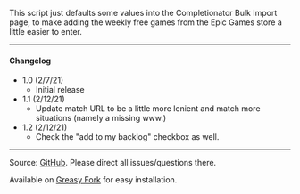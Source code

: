 This script just defaults some values into the Completionator Bulk Import page, to make adding the weekly free games from the Epic Games store a little easier to enter.

---

#### Changelog
* 1.0 (2/7/21)
  * Initial release
* 1.1 (2/12/21)
  * Update match URL to be a little more lenient and match more situations (namely a missing www.)
* 1.2 (2/12/21)
  * Check the "add to my backlog" checkbox as well.

---

Source: [GitHub](https://github.com/theborg3of5/Userscripts/tree/master/completionatorDefaultEpicGames ). Please direct all issues/questions there.

Available on [Greasy Fork](https://greasyfork.org/en/scripts/421385-completionator-default-epic-games ) for easy installation.